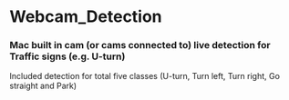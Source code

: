 # Webcam_Detection
### Mac built in cam (or cams connected to) live detection for Traffic signs (e.g. U-turn)
Included detection for total five classes (U-turn, Turn left, Turn right, Go straight and Park)
